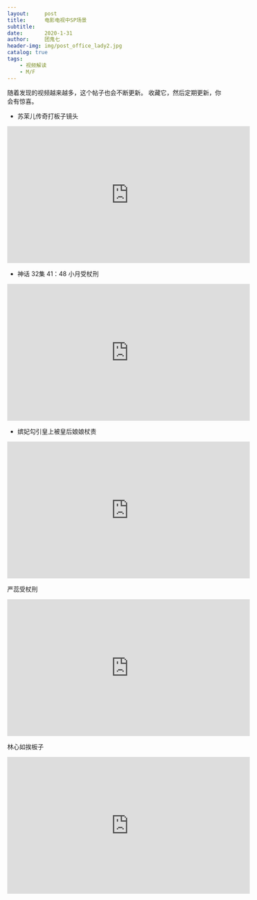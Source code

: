 ```yaml
---
layout:     post
title:      电影电视中SP场景
subtitle:   
date:       2020-1-31
author:     团鬼七
header-img: img/post_office_lady2.jpg
catalog: true
tags:
    - 视频解读
    - M/F
---
```


随着发现的视频越来越多，这个帖子也会不断更新。 收藏它，然后定期更新，你会有惊喜。


- 苏茉儿传奇打板子镜头

<iframe width="560" height="315" src="https://www.youtube.com/embed/KcWkJIlyYyM" frameborder="0" allow="accelerometer; autoplay; encrypted-media; gyroscope; picture-in-picture" allowfullscreen></iframe>


- 神话 32集 41：48 小月受杖刑



<iframe width="560" height="315" src="https://www.youtube.com/embed/weD_TgPXvd8" frameborder="0" allow="accelerometer; autoplay; encrypted-media; gyroscope; picture-in-picture" allowfullscreen></iframe>



- 嫔妃勾引皇上被皇后娘娘杖责

<iframe width="560" height="315" src="https://www.youtube.com/embed/cvuybvqAw68" frameborder="0" allow="accelerometer; autoplay; encrypted-media; gyroscope; picture-in-picture" allowfullscreen></iframe>

严蕊受杖刑

<iframe width="560" height="315" src="https://www.youtube.com/embed/P4Alg0hBkUE" frameborder="0" allow="accelerometer; autoplay; encrypted-media; gyroscope; picture-in-picture" allowfullscreen></iframe>


林心如挨板子

<iframe width="560" height="315" src="https://www.youtube.com/embed/0nQ6EOYQ2U4" frameborder="0" allow="accelerometer; autoplay; encrypted-media; gyroscope; picture-in-picture" allowfullscreen></iframe>


